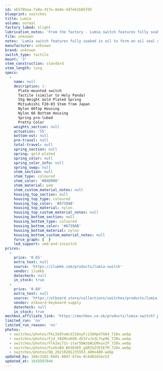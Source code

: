 ```yaml
---
id: eb578baa-7a0a-417e-8e8e-4d7eb1b85fd5
blueprint: switches
title: Lumia
volume: normal
factory_lubed: slight
lubrication_notes: 'From the factory - Lumia switch features fully soaked in oil to form an oil seal on the stem. The stem expends about 0.05mm and it fits nicely with the nylon 66 housing.'
film: unknown
notes: 'Lumia switch features fully soaked in oil to form an oil seal on the stem. The stem expends about 0.05mm and it fits nicely with the nylon 66 housing.'
manufacturer: unknown
brand: unknown
switch_type: tactile
mount: '3'
stem_construction: standard
stem_length: long
specs:
  -
    name: null
    description: |-
      Plate-mounted switch
      Tactile (similar to Holy Panda) 
      55g Weight Gold Plated Spring
      Mitsubishi F20-03 Stem from Japan
      Nylon 66Top Housing
      Nylon 66 Bottom Housing
      Spring pre-lubed
      Pretty Color
    weights_section: null
    actuation: '55'
    bottom-out: null
    pre-travel: null
    total-travel: null
    spring_section: null
    spring: gold-plated
    spring_color: null
    spring_color_info: null
    spring_swap: null
    stem_section: null
    stem_type: coloured
    stem_color: '#04D900'
    stem_material: pom
    stem_custom_material_notes: null
    housing_top_section: null
    housing_top_type: coloured
    housing_top_color: '#A739AB'
    housing_top_material: nylon
    housing_top_custom_material_notes: null
    housing_bottom_section: null
    housing_bottom_type: coloured
    housing_bottom_color: '#A739AB'
    housing_bottom_material: nylon
    housing_bottom_custom_material_notes: null
    force_graph: {  }
    led_support: smd-and-inswitch
prices:
  -
    price: '0.65'
    extra_text: null
    source: 'https://ilumkb.com/products/lumia-switch'
    vendor: ilumkb
    datecheck: null
    in_stock: true
  -
    price: '0.60'
    extra_text: null
    source: 'https://elboard.store/collections/switches/products/lumia-switch'
    vendor: elboard-keyboard-supply
    datecheck: null
    in_stock: true
mechbox_affiliate_link: 'https://mechbox.co.uk/products/lumia-switch?_pos=1&_sid=ec2ea7480&_ss=r'
limited_run: 'no'
limited_run_reason: 'no'
photos:
  - switches/photos/FkL5kEhsWcdJ1OoyFji5OHp47G64_720x.webp
  - switches/photos/Fjd_tBIMzsKh8-dV3rvJo3L7np96_720x.webp
  - switches/photos/Flk2wi71s-itar5DWzbWiEMxuxIP_720x.webp
  - switches/photos/FsehvB4_WU3EdER_gGRIGZYEIEfM_720x.webp
  - switches/photos/QQ_20210201235553_480x480.webp
updated_by: 346c3162-6b01-4097-b7ee-8c4482d3ec52
updated_at: 1643587844
---
```

